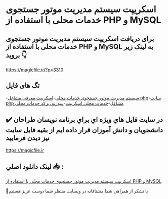 # اسکریپت سیستم مدیریت موتور جستجوی خدمات محلی با استفاده از PHP و MySQL

## برای دریافت اسکریپت سیستم مدیریت موتور جستجوی خدمات محلی با استفاده از PHP و MySQL به لینک زیر بروید 👇

https://magicfile.ir/?p=3310

## تگ های فایل

-[سیستم مدیریت موتور جستجوی خدمات محلی](https://magicfile.ir/product/%d8%a7%d8%b3%da%a9%d8%b1%db%8c%d9%be%d8%aa%d8%b3%db%8c%d8%b3%d8%aa%d9%85-%d9%85%d8%af%db%8c%d8%b1%db%8c%d8%aa-%d9%85%d9%88%d8%aa%d9%88%d8%b1-%d8%ac%d8%b3%d8%aa%d8%ac%d9%88%db%8c-%d8%ae%d8%af%d9%85%d8%a7%d8%aa-%d9%85%d8%ad%d9%84%db%8c-php-mysql/)-[اسکریپت معرفی مشاغل php](https://magicfile.ir/product/%d8%a7%d8%b3%da%a9%d8%b1%db%8c%d9%be%d8%aa%d8%b3%db%8c%d8%b3%d8%aa%d9%85-%d9%85%d8%af%db%8c%d8%b1%db%8c%d8%aa-%d9%85%d9%88%d8%aa%d9%88%d8%b1-%d8%ac%d8%b3%d8%aa%d8%ac%d9%88%db%8c-%d8%ae%d8%af%d9%85%d8%a7%d8%aa-%d9%85%d8%ad%d9%84%db%8c-php-mysql/)-[سایت php مشاغل](https://magicfile.ir/product/%d8%a7%d8%b3%da%a9%d8%b1%db%8c%d9%be%d8%aa%d8%b3%db%8c%d8%b3%d8%aa%d9%85-%d9%85%d8%af%db%8c%d8%b1%db%8c%d8%aa-%d9%85%d9%88%d8%aa%d9%88%d8%b1-%d8%ac%d8%b3%d8%aa%d8%ac%d9%88%db%8c-%d8%ae%d8%af%d9%85%d8%a7%d8%aa-%d9%85%d8%ad%d9%84%db%8c-php-mysql/)-[خدمات محلی اسکریپت](https://magicfile.ir/product/%d8%a7%d8%b3%da%a9%d8%b1%db%8c%d9%be%d8%aa%d8%b3%db%8c%d8%b3%d8%aa%d9%85-%d9%85%d8%af%db%8c%d8%b1%db%8c%d8%aa-%d9%85%d9%88%d8%aa%d9%88%d8%b1-%d8%ac%d8%b3%d8%aa%d8%ac%d9%88%db%8c-%d8%ae%d8%af%d9%85%d8%a7%d8%aa-%d9%85%d8%ad%d9%84%db%8c-php-mysql/)-[سورس و کد خدمات محلی](https://magicfile.ir/product/%d8%a7%d8%b3%da%a9%d8%b1%db%8c%d9%be%d8%aa%d8%b3%db%8c%d8%b3%d8%aa%d9%85-%d9%85%d8%af%db%8c%d8%b1%db%8c%d8%aa-%d9%85%d9%88%d8%aa%d9%88%d8%b1-%d8%ac%d8%b3%d8%aa%d8%ac%d9%88%db%8c-%d8%ae%d8%af%d9%85%d8%a7%d8%aa-%d9%85%d8%ad%d9%84%db%8c-php-mysql/)

## ✔️ در سايت فايل هاي ويژه اي براي برنامه نويسان طراحان دانشجويان و دانش آموزان قرار داده ايم از بقيه فايل سايت نيز ديدن فرماييد

https://magicfile.ir


## لينک دانلود اصلي 📥 :

[اسکریپت سیستم مدیریت موتور جستجوی خدمات محلی با استفاده از PHP و MySQL](https://magicfile.ir/product/%d8%a7%d8%b3%da%a9%d8%b1%db%8c%d9%be%d8%aa%d8%b3%db%8c%d8%b3%d8%aa%d9%85-%d9%85%d8%af%db%8c%d8%b1%db%8c%d8%aa-%d9%85%d9%88%d8%aa%d9%88%d8%b1-%d8%ac%d8%b3%d8%aa%d8%ac%d9%88%db%8c-%d8%ae%d8%af%d9%85%d8%a7%d8%aa-%d9%85%d8%ad%d9%84%db%8c-php-mysql/) 


🙏با تشکر از همراهي شما مشتاقانه در وبسایت منتظر شما دوست عزیز هستیم

